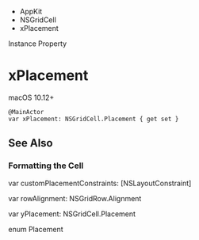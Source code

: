 

- AppKit
- NSGridCell
-  xPlacement 

Instance Property

# xPlacement

macOS 10.12+

``` source
@MainActor
var xPlacement: NSGridCell.Placement { get set }
```

## See Also

### Formatting the Cell

var customPlacementConstraints: [NSLayoutConstraint]

var rowAlignment: NSGridRow.Alignment

var yPlacement: NSGridCell.Placement

enum Placement

